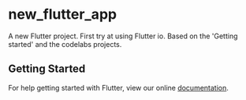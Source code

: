 # new_flutter_app

A new Flutter project. First try at using Flutter io. Based on the 'Getting started' and the codelabs projects.

## Getting Started

For help getting started with Flutter, view our online
[documentation](http://flutter.io/).
